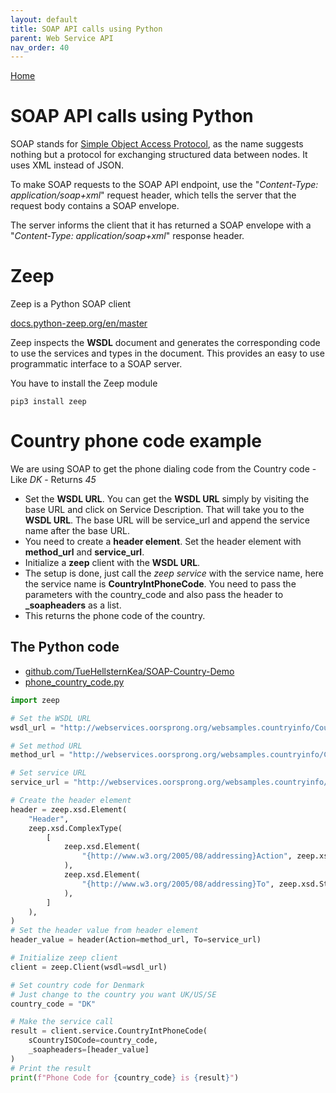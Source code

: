 ```yaml
---
layout: default
title: SOAP API calls using Python
parent: Web Service API
nav_order: 40
---
```


[Home](./README.md)

# SOAP API calls using Python
SOAP stands for [Simple Object Access Protocol](https://www.geeksforgeeks.org/basics-of-soap-simple-object-access-protocol/), as the name suggests nothing but a protocol for exchanging structured data between nodes. It uses XML instead of JSON.

To make SOAP requests to the SOAP API endpoint, use the "*Content-Type: application/soap+xml*" request header, which tells the server that the request body contains a SOAP envelope. 

The server informs the client that it has returned a SOAP envelope with a "*Content-Type: application/soap+xml*" response header. 

# Zeep
Zeep is a Python SOAP client

[docs.python-zeep.org/en/master](https://docs.python-zeep.org/en/master/)

Zeep inspects the **WSDL** document and generates the corresponding code to use the services and types in the document. This provides an easy to use programmatic interface to a SOAP server.

You have to install the Zeep module

    pip3 install zeep

# Country phone code example
We are using SOAP to get the phone dialing code from the Country code - Like *DK* - Returns *45*

- Set the **WSDL URL**. You can get the **WSDL URL** simply by visiting the base URL and click on Service Description. That will take you to the **WSDL URL**. The base URL will be service_url and append the service name after the base URL.
- You need to create a **header element**. Set the header element with **method_url** and **service_url**.
- Initialize a **zeep** client with the **WSDL URL**.
- The setup is done, just call the *zeep service* with the service name, here the service name is **CountryIntPhoneCode**. You need to pass the parameters with the country_code and also pass the header to **_soapheaders** as a list.
- This returns the phone code of the country.

## The Python code
- [github.com/TueHellsternKea/SOAP-Country-Demo](https://github.com/TueHellsternKea/SOAP-Country-Demo)
- [phone_country_code.py](./codefiles/phone_country_code.py)

```python
import zeep

# Set the WSDL URL
wsdl_url = "http://webservices.oorsprong.org/websamples.countryinfo/CountryInfoService.wso?WSDL"

# Set method URL
method_url = "http://webservices.oorsprong.org/websamples.countryinfo/CountryIntPhoneCode"

# Set service URL
service_url = "http://webservices.oorsprong.org/websamples.countryinfo/CountryInfoService.wso"

# Create the header element
header = zeep.xsd.Element(
	"Header",
	zeep.xsd.ComplexType(
		[
			zeep.xsd.Element(
				"{http://www.w3.org/2005/08/addressing}Action", zeep.xsd.String()
			),
			zeep.xsd.Element(
				"{http://www.w3.org/2005/08/addressing}To", zeep.xsd.String()
			),
		]
	),
)
# Set the header value from header element
header_value = header(Action=method_url, To=service_url)

# Initialize zeep client
client = zeep.Client(wsdl=wsdl_url)

# Set country code for Denmark
# Just change to the country you want UK/US/SE
country_code = "DK"

# Make the service call
result = client.service.CountryIntPhoneCode(
	sCountryISOCode=country_code,
	_soapheaders=[header_value]
)
# Print the result
print(f"Phone Code for {country_code} is {result}")
```